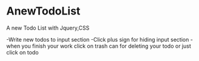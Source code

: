 # AnewTodoList
A new Todo List with Jquery,CSS

-Write new todos to input section
-Click plus sign for hiding input section
-when you finish your work click on trash can for deleting your todo or just click on todo